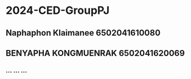 # 2024-CED-GroupPJ
## Naphaphon Klaimanee 6502041610080
## BENYAPHA KONGMUENRAK 6502041620069
### ... ... ...
